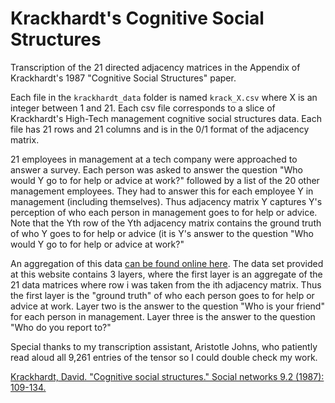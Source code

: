# Krackhardt's Cognitive Social Structures
Transcription of the 21 directed adjacency matrices in the Appendix of Krackhardt's 1987 "Cognitive Social Structures" paper.

Each file in the `krackhardt_data` folder is named `krack_X.csv` where X is an integer between 1 and 21. Each csv file corresponds to a slice of Krackhardt's High-Tech management cognitive social structures data. Each file has 21 rows and 21 columns and is in the 0/1 format of the adjacency matrix.

21 employees in management at a tech company were approached to answer a survey. Each person was asked to answer the question "Who would Y go to for help or advice at work?" followed by a list of the 20 other management employees. They had to answer this for each employee Y in management (including themselves). Thus adjacency matrix Y captures Y's perception of who each person in management goes to for help or advice. Note that the Yth row of the Yth adjacency matrix contains the ground truth of who Y goes to for help or advice (it is Y's answer to the question "Who would Y go to for help or advice at work?"

An aggregation of this data [can be found online here](http://vlado.fmf.uni-lj.si/pub/networks/data/WaFa/default.htm). The data set provided at this website contains 3 layers, where the first layer is an aggregate of the 21 data matrices where row i was taken from the ith adjacency matrix. Thus the first layer is the "ground truth" of who each person goes to for help or advice at work. Layer two is the answer to the question "Who is your friend" for each person in management. Layer three is the answer to the question "Who do you report to?"

Special thanks to my transcription assistant, Aristotle Johns, who patiently read aloud all 9,261 entries of the tensor so I could double check my work.

[Krackhardt, David. "Cognitive social structures." Social networks 9.2 (1987): 109-134.](https://www.andrew.cmu.edu/user/krack/documents/pubs/1987/1987%20Cognitive%20Social%20Structures.pdf) 
